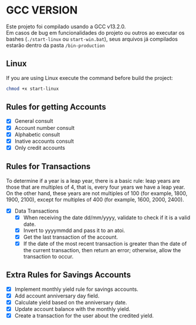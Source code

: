 # GCC VERSION

Este projeto foi compilado usando a GCC v13.2.0.\
Em casos de bug em funcionalidades do projeto ou outros ao executar os bashes (`./start-linux` ou `start-win.bat`), seus arquivos já compilados estarão dentro da pasta `/bin-production`

## Linux

If you are using Linux execute the command before build the project:

```bash
chmod +x start-linux
```

## Rules for getting Accounts

- [x] General consult
- [x] Account number consult
- [x] Alphabetic consult
- [x] Inative accounts consult
- [x] Only credit accounts

## Rules for Transactions

To determine if a year is a leap year, there is a basic rule: leap years are those that are multiples of 4, that is, every four years we have a leap year. On the other hand, these years are not multiples of 100 (for example, 1800, 1900, 2100), except for multiples of 400 (for example, 1600, 2000, 2400).

- [x] Data Transactions
  - [x] When receiving the date dd/mm/yyyy, validate to check if it is a valid date.
  - [x] Invert to yyyymmdd and pass it to an atoi.
  - [x] Get the last transaction of the account.
  - [x] If the date of the most recent transaction is greater than the date of the current transaction, then return an error; otherwise, allow the transaction to occur.

## Extra Rules for Savings Accounts

- [x] Implement monthly yield rule for savings accounts.
- [x] Add account anniversary day field.
- [x] Calculate yield based on the anniversary date.
- [x] Update account balance with the monthly yield.
- [x] Create a transaction for the user about the credited yield.
